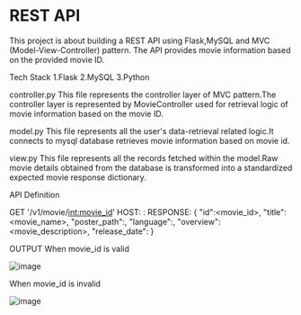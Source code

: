 #  REST API
This project is about building a REST API using Flask,MySQL and MVC (Model-View-Controller) pattern. The API provides movie information based on the provided movie ID.

Tech Stack
1.Flask
2.MySQL
3.Python

controller.py
This file represents the controller layer of MVC pattern.The controller layer is represented by MovieController used for retrieval logic of movie information based on the movie ID. 

model.py
This file represents all the user's data-retrieval related logic.It connects to mysql database retrieves movie information based on movie id.

view.py
This file represents all the records fetched within the model.Raw movie details obtained from the database is transformed into a standardized expected movie response dictionary.

API Definition

GET '/v1/movie/<int:movie_id>'
HOST: <hostname>:<port>
RESPONSE:
{
"id":<movie_id>,
"title":<movie_name>,
"poster_path":<image-url>,
"language":<movie-language>,
"overview":<movie_description>,
"release_date":<date>
}

OUTPUT
When movie_id is valid 

![image](https://github.com/Ananya-Bhushan/API/assets/85629090/23c1f656-34c9-4128-86a8-67bb5153eb3e)

  
When movie_id is invalid
 
![image](https://github.com/Ananya-Bhushan/API/assets/85629090/de9a4838-5906-439b-b348-1935f43a2251)





